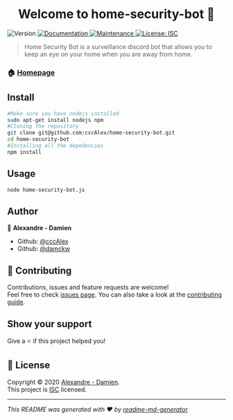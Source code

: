 <h1 align="center">Welcome to home-security-bot 👋</h1>
<p>
  <img alt="Version" src="https://img.shields.io/badge/version-1.0.0-blue.svg?cacheSeconds=2592000" />
  <a href="https://github.com/cccAlex/home-security-bot#readme" target="_blank">
    <img alt="Documentation" src="https://img.shields.io/badge/documentation-yes-brightgreen.svg" />
  </a>
  <a href="https://github.com/cccAlex/home-security-bot/graphs/commit-activity" target="_blank">
    <img alt="Maintenance" src="https://img.shields.io/badge/Maintained%3F-yes-green.svg" />
  </a>
  <a href="https://github.com/cccAlex/home-security-bot/blob/master/LICENSE" target="_blank">
    <img alt="License: ISC" src="https://img.shields.io/github/license/cccAlex/home-security-bot" />
  </a>
</p>

> Home Security Bot is a surveillance discord bot that allows you to keep an eye on your home when you are away from home.

### 🏠 [Homepage](https://github.com/cccAlex/home-security-bot#readme)

## Install

```sh
#Make sure you have nodejs installed
sudo apt-get install nodejs npm
#Cloning the repository
git clone git@github.com:cccAlex/home-security-bot.git
cd home-security-bot
#Installing all the depedencies
npm install
```

## Usage

```sh
node home-security-bot.js
```

## Author

👤 **Alexandre - Damien**

* Github: [@cccAlex](https://github.com/cccAlex)
* Github: [@damckw](https://github.com/damckw)

## 🤝 Contributing

Contributions, issues and feature requests are welcome!<br />Feel free to check [issues page](https://github.com/cccAlex/home-security-bot/issues). You can also take a look at the [contributing guide](https://github.com/cccAlex/home-security-bot/blob/master/CONTRIBUTING.md).

## Show your support

Give a ⭐️ if this project helped you!

## 📝 License

Copyright © 2020 [Alexandre - Damien](https://github.com/cccAlex).<br />
This project is [ISC](https://github.com/cccAlex/home-security-bot/blob/master/LICENSE) licensed.

***
_This README was generated with ❤️ by [readme-md-generator](https://github.com/kefranabg/readme-md-generator)_
